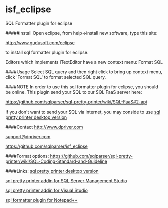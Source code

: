 isf_eclipse
===========

SQL Formatter plugin for eclipse

#####Install
Open eclipse, from help->install new software, type this site:

http://www.gudusoft.com/eclipse

to install sql formatter plugin for eclipse.

Editors which implements ITextEditor have a new context menu: Format SQL

####Usage
Select SQL query and then right click to bring up context menu, 
click 'Format SQL' to format selected SQL query.


####NOTE
In order to use this sql formatter plugin for eclipse, you should be online.
This plugin send your SQL to our SQL FaaS server here:

https://github.com/sqlparser/sql-pretty-printer/wiki/SQL-FaaS#2-api

If you don't want to send your SQL via internet, you may conside to use 
[sql pretty printer desktop version](http://www.dpriver.com/?ref=github_isf_notepadd)


####Contact
http://www.dpriver.com

support@dpriver.com

https://github.com/sqlparser/isf_eclipse

####Format options:
https://github.com/sqlparser/sql-pretty-printer/wiki/SQL-Coding-Standard-and-Guideline

####Links:
[sql pretty printer desktop version](http://www.dpriver.com/products/sqlpp/desktop_index.php)

[sql pretty printer addin for SQL Server Management Studio](http://www.dpriver.com/products/sqlpp/ssms_index.php)

[sql pretty printer addin for Visual Studio](http://www.dpriver.com/products/sqlpp/vs_index.php)

[sql formatter plugin for Notepad++](https://github.com/sqlparser/isf_notepad)

